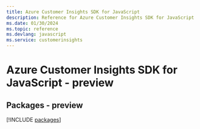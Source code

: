 ```yaml
---
title: Azure Customer Insights SDK for JavaScript
description: Reference for Azure Customer Insights SDK for JavaScript
ms.date: 01/30/2024
ms.topic: reference
ms.devlang: javascript
ms.service: customerinsights
---
```

# Azure Customer Insights SDK for JavaScript - preview
## Packages - preview
[!INCLUDE [packages](customer-insights-index.md)]